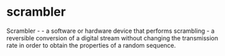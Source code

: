 # scrambler
Scrambler - - a software or hardware device that performs scrambling - a reversible conversion of a digital stream without changing the transmission rate in order to obtain the properties of a random sequence.

